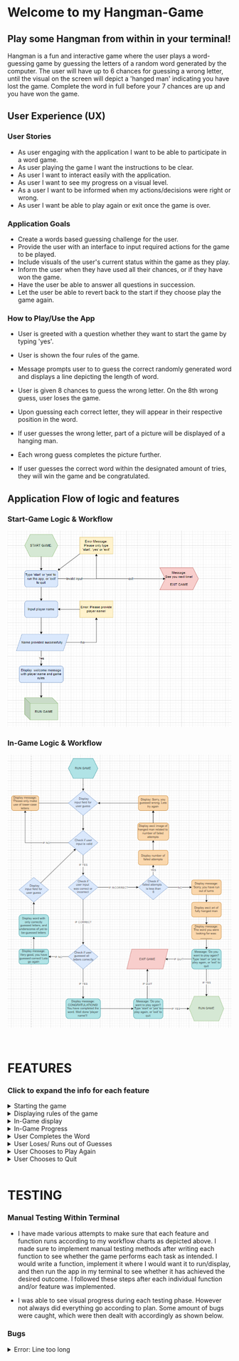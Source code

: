 # Welcome to my Hangman-Game

## Play some Hangman from within in your terminal!

Hangman is a fun and interactive game where the user plays a word-guessing game by guessing the letters of a random word generated by the computer. The user will have up to 6 chances for guessing a wrong letter, until the visual on the screen will depict a 'hanged man' indicating you have lost the game. Complete the word in full before your 7 chances are up and you have won the game.

## User Experience (UX)
### User Stories

* As user engaging with the application I want to be able to participate in a word game.
* As user playing the game I want the instructions to be clear.
* As user I want to interact easily with the application.
* As user I want to see my progress on a visual level.
* As a user I want to be informed when my actions/decisions were right or wrong.
* As user I want be able to play again or exit once the game is over.

### Application Goals
* Create a words based guessing challenge for the user.
* Provide the user with an interface to input required actions for the game to be played.
* Include visuals of the user's current status within the game as they play.
* Inform the user when they have used all their chances, or if they have won the game.
* Have the user be able to answer all questions in succession.
* Let the user be able to revert back to the start if they choose play the game again.

### How to Play/Use the App
* User is greeted with a question whether they want to start the game by typing 'yes'.


* User is shown the four rules of the game.


* Message prompts user to to guess the correct randomly generated word and displays a line depicting the length of word.


* User is given 8 chances to guess the wrong letter. On the 8th wrong guess, user loses the game.


* Upon guessing each correct letter, they will appear in their respective position in the word.


* If user guesses the wrong letter, part of a picture will be displayed of a hanging man. 


* Each wrong guess completes the picture further.  


* If user guesses the correct word within the designated amount of tries, they will win the game and be congratulated.


## Application Flow of logic and features

### Start-Game Logic & Workflow

![start-game-logic](images/workflow-charts/start-game-logic.png)

### In-Game Logic & Workflow

![in-game-logic](images/workflow-charts/in-game-logic.png)

<br>

# FEATURES
### Click to expand the info for each feature
<details>
  <summary>Starting the game</summary>

  FEATURE | IMAGE | DESCRIPTION
  :---:|:---:|:---:
  Prompt to initialize game | ![](images/features/initialize-game.png) | User gets greeted and asked to start game
  
</details>

<details>
  <summary>Displaying rules of the game</summary>

  FEATURE | IMAGE | DESCRIPTION
  :---:|:---:|:---:
  Rules are displayed one by one to the user before the first play can be made | ![](images/features/game-rules.png) | User can examine the rules of the game before starting to play
  
</details>

<details>
  <summary>In-Game display</summary>

  FEATURE | IMAGE | DESCRIPTION
  :---:|:---:|:---:
  User can see the depiction of the gallows followed by in-game information | ![](images/features/in-game-display.png) | User can see additional information such as the amount of letters needed to be guessed, the amount of tries available, letters guessed correctly and incorrectly
  
</details>

<details>
  <summary>In-Game Progress</summary>

  FEATURE | IMAGE | DESCRIPTION
  :---:|:---:|:---:
  User can see how they are faring as they continue to play the game | ![](images/features/in-game-progress.png) | All in-game information is updated according to what letters they guessed correctly and incorrectly. Ascii art displays hanging man inaccordance with amount of wrong guesses
  
</details>

<details>
  <summary>User Completes the Word</summary>

  FEATURE | IMAGE | DESCRIPTION
  :---:|:---:|:---:
  User is displayed with a congratulatory message | ![](images/features/completed-word.png) | Once the word is completed the user is congratulated and prompted to either play again or otherwise quit the game.
  
</details>

<details>
  <summary>User Loses/ Runs out of Guesses</summary>

  FEATURE | IMAGE | DESCRIPTION
  :---:|:---:|:---:
  User is displayed with a message saying the game is over | ![](images/features/game-over.png) | Game-Over message is dislayed with some prompts to encourage user to try again and given instructions how to continue or quit
  
</details>

<details>
  <summary>User Chooses to Play Again</summary>

  FEATURE | IMAGE | DESCRIPTION
  :---:|:---:|:---:
  User is prompted to go again | ![](images/features/go-again.png) | Visuals appear to encourage user to go again. Rules are displayed again followed by in-game display
  
</details>

<details>
  <summary>User Chooses to Quit</summary>

  FEATURE | IMAGE | DESCRIPTION
  :---:|:---:|:---:
  User is displayed a goodbye message | ![](images/features/goodbye.png) | Visual ascii art appears to say: "See ya next time". Game exits
  
</details>

<br>

# TESTING

### Manual Testing Within Terminal

- I have made various attempts to make sure that each feature and function runs according to my workflow charts as depicted above. I made sure to implement manual testing methods after writing each function to see whether the game performs each task as intended. I would write a function, implement it where I would want it to run/display, and then run the app in my terminal to see whether it has achieved the desired outcome. I followed these steps after each individual function and/or feature was implemented.

- I was able to see visual progress during each testing phase. However not always did everything go according to plan. Some amount of bugs were caught, which were then dealt with accordingly as shown below.


### Bugs

<details>
  <summary>Error: Line too long</summary>

  ERROR | IMAGE | DESCRIPTION | SOLUTION
  :---:|:---:|:---:|:---:
  Lines were too long in the terminal | [![Error Image](images/bugs/error-line-too-long.png)](images/bugs/error-line-too-long.png) | String lines were all too long, as shown in this example. This was everywhere in my code template. I had to make use of "" to break each of the long lines up into shorter pieces. | [![Solution Image](images/bugs/line-too-long-solution.png)](images/bugs/line-too-long-solution.png)
  
</details>
